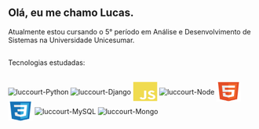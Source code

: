 ## Olá, eu me chamo Lucas.
Atualmente estou cursando o 5° período em Análise e Desenvolvimento de Sistemas na Universidade Unicesumar.

##
Tecnologias estudadas:
<div style="display: inline_block"><br>
  <img align="center" alt="luccourt-Python" height="40" width="50" <svg xmlns="http://www.w3.org/2000/svg" x="0px" y="0px" width="100" height="100" viewBox="0 0 48 48">
  <img align="center" alt="luccourt-Django" height="40" width="50" src="https://cdn.jsdelivr.net/gh/devicons/devicon@latest/icons/django/django-plain-wordmark.svg" />
  <img align="center" alt="luccourt-Js" height="40" width="50" src="https://raw.githubusercontent.com/devicons/devicon/master/icons/javascript/javascript-plain.svg">
  <img align="center" alt="luccourt-Node" height="40" width="50" src="https://cdn.jsdelivr.net/gh/devicons/devicon@latest/icons/nodejs/nodejs-original-wordmark.svg" >
  <img align="center" alt="luccourt-HTML" height="40" width="50" src="https://raw.githubusercontent.com/devicons/devicon/master/icons/html5/html5-original.svg">
  <img align="center" alt="luccourt-CSS" height="40" width="50" src="https://raw.githubusercontent.com/devicons/devicon/master/icons/css3/css3-original.svg">
  <img align="center" alt="luccourt-MySQL" height="40" width="50" src="https://cdn.jsdelivr.net/gh/devicons/devicon@latest/icons/mysql/mysql-original.svg" />
  <img align="center" alt="luccourt-Mongo" height="40" width="50" src="https://cdn.jsdelivr.net/gh/devicons/devicon@latest/icons/mongodb/mongodb-original.svg" />
</div>
  
  ##



















<!--
**luccourt/luccourt** is a ✨ _special_ ✨ repository because its `README.md` (this file) appears on your GitHub profile.

Here are some ideas to get you started:

- 🔭 I’m currently working on ...
- 🌱 I’m currently learning ...
- 👯 I’m looking to collaborate on ...
- 🤔 I’m looking for help with ...
- 💬 Ask me about ...
- 📫 How to reach me: ...
- 😄 Pronouns: ...
- ⚡ Fun fact: ...
-->
